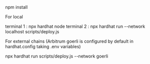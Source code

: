 npm install

For local

terminal 1 : npx hardhat node 
terminal 2 : npx hardhat run --network localhost scripts/deploy.js

For external chains (Arbitrum goerli is configured by default in hardhat.config taking .env variables)

npx hardhat run scripts/deploy.js --network goerli